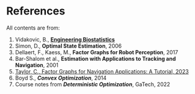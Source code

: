 # References

All contents are from:

1. Vidakovic, B., [**Engineering Biostatistics**](https://web.stat.tamu.edu/~brani/statbook/)
2. Simon, D., **Optimal State Estimation**, 2006
3. Dellaert, F., Kaess, M., **Factor Graphs for Robot Perception**, 2017
4. Bar-Shalom et al., **Estimation with Applications to Tracking and Navigation**, 2001
5. [Taylor, C., Factor Graphs for Navigation Applications: A Tutorial, 2023](https://navi.ion.org/content/71/3/navi.653#:~:text=For%20navigation%20applications%20specifically%2C%20it,them%2C%20but%20no%20other%20measurements.)
6. Boyd S., ***Convex Optimization***, 2014
7. Course notes from ***Deterministic Optimization***, GaTech, 2022
